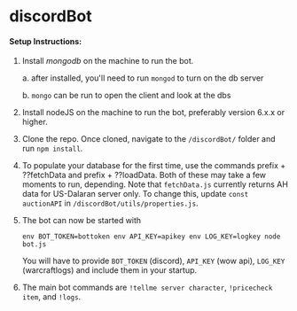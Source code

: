 # discordBot

#### Setup Instructions:
1) Install _mongodb_ on the machine to run the bot.  

    a.  after installed, you'll need to run `mongod` to turn on the db server
    
    b.  `mongo` can be run to open the client and look at the dbs
    

2) Install nodeJS on the machine to run the bot, preferably version 6.x.x or higher.

3) Clone the repo.  Once cloned, navigate to the `/discordBot/` folder and run `npm install`.

4) To populate your database for the first time, use the commands prefix + ??fetchData and prefix + ??loadData.
    Both of these may take a few moments to run, depending.  Note that `fetchData.js` currently returns AH data for US-Dalaran
    server only.  To change this, update `const auctionAPI` in `/discordBot/utils/properties.js`.

5) The bot can now be started with 

    `env BOT_TOKEN=bottoken env API_KEY=apikey env LOG_KEY=logkey node bot.js`
    
    You will have to provide `BOT_TOKEN` (discord), `API_KEY` (wow api), `LOG_KEY` (warcraftlogs) and include them in your startup.
    
6) The main bot commands are `!tellme server character`, `!pricecheck item`, and `!logs`.
